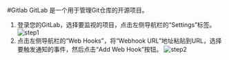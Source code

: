 #Gitlab
GitLab 是一个用于管理Git仓库的开源项目。

1. 登录您的GitLab，选择要监视的项目，点击左侧导航栏的“Settings”标签。
![step1](https://s3.cn-north-1.amazonaws.com.cn/grouk-public/integration/gitlab/gitlab_step1.png)
1. 点击左侧导航栏的“Web Hooks”，将“Webhook URL”地址粘贴到URL，选择要触发通知的事件，然后点击“Add Web Hook”按钮。
![step2](https://s3.cn-north-1.amazonaws.com.cn/grouk-public/integration/gitlab/gitlab_step2.png)